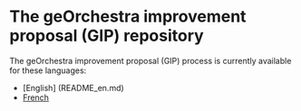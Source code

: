 # The geOrchestra improvement proposal (GIP) repository

The geOrchestra improvement proposal (GIP) process is currently available for these languages:
 * [English] (README_en.md)
 * [French](README_fr.md)

